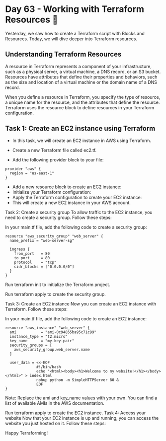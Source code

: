 # Day 63 - Working with Terraform Resources 🚀
Yesterday, we saw how to create a Terraform script with Blocks and Resources. Today, we will dive deeper into Terraform resources.

## Understanding Terraform Resources
A resource in Terraform represents a component of your infrastructure, such as a physical server, a virtual machine, a DNS record, or an S3 bucket. Resources have attributes that define their properties and behaviors, such as the size and location of a virtual machine or the domain name of a DNS record.

When you define a resource in Terraform, you specify the type of resource, a unique name for the resource, and the attributes that define the resource. Terraform uses the resource block to define resources in your Terraform configuration.

## Task 1: Create an EC2 instance using Terraform
- In this task, we will create an EC2 instance in AWS using Terraform.

- Create a new Terraform file called ec2.tf.

- Add the following provider block to your file:
```
provider "aws" {
  region = "us-east-1"
}
```

- Add a new resource block to create an EC2 instance:
- Initialize your Terraform configuration:
- Apply the Terraform configuration to create your EC2 instance:
- This will create a new EC2 instance in your AWS account.

Task 2: Create a security group
To allow traffic to the EC2 instance, you need to create a security group. Follow these steps:

In your main.tf file, add the following code to create a security group:
```
resource "aws_security_group" "web_server" {
  name_prefix = "web-server-sg"

  ingress {
    from_port   = 80
    to_port     = 80
    protocol    = "tcp"
    cidr_blocks = ["0.0.0.0/0"]
  }
}
```
Run terraform init to initialize the Terraform project.

Run terraform apply to create the security group.

Task 3: Create an EC2 instance
Now you can create an EC2 instance with Terraform. Follow these steps:

In your main.tf file, add the following code to create an EC2 instance:
```
resource "aws_instance" "web_server" {
  ami           = "ami-0c94855ba95c71c99"
  instance_type = "t2.micro"
  key_name      = "my-key-pair"
  security_groups = [
    aws_security_group.web_server.name
  ]

  user_data = <<-EOF
              #!/bin/bash
              echo "<html><body><h1>Welcome to my website!</h1></body></html>" > index.html
              nohup python -m SimpleHTTPServer 80 &
              EOF
}
```
Note: Replace the ami and key_name values with your own. You can find a list of available AMIs in the AWS documentation.

Run terraform apply to create the EC2 instance.
Task 4: Access your website
Now that your EC2 instance is up and running, you can access the website you just hosted on it. Follow these steps:

Happy Terraforming!
